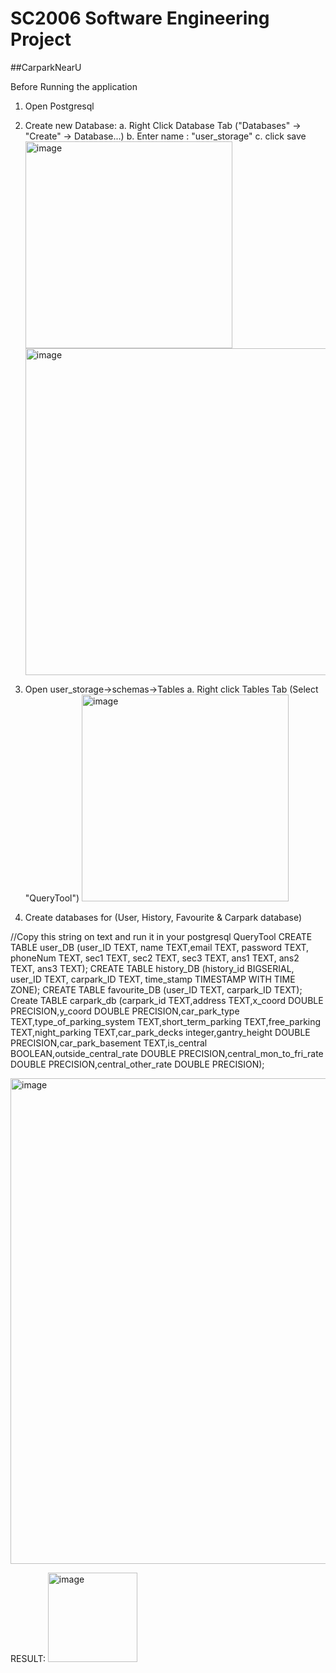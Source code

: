 # SC2006 Software Engineering Project
##CarparkNearU


Before Running the application
1. Open Postgresql

2. Create new Database:
   a. Right Click Database Tab ("Databases" -> "Create" -> Database...)
   b. Enter name : "user_storage"
   c. click save
   <img width="331" alt="image" src="https://github.com/Halogen117/final_car_project/assets/105267690/1f0f4995-2d40-4a96-8da7-4fd1d56a67ff">
   <img width="523" alt="image" src="https://github.com/Halogen117/final_car_project/assets/105267690/937c4c95-0e52-4a1a-886a-149ccfee91c1">

4. Open user_storage->schemas->Tables
   a. Right click Tables Tab (Select "QueryTool")
   <img width="331" alt="image" src="https://github.com/Halogen117/final_car_project/assets/105267690/9dfa2dfb-9e96-4858-a6bb-3601d377ec5c">


6. Create databases for (User, History, Favourite & Carpark database)

//Copy this string on text and run it in your postgresql QueryTool
CREATE TABLE user_DB (user_ID TEXT, name TEXT,email TEXT, password TEXT, phoneNum TEXT, sec1 TEXT, sec2 TEXT, sec3 TEXT, ans1 TEXT, ans2 TEXT, ans3 TEXT);
CREATE TABLE history_DB (history_id BIGSERIAL, user_ID TEXT, carpark_ID TEXT, time_stamp TIMESTAMP WITH TIME ZONE);
CREATE TABLE favourite_DB (user_ID TEXT, carpark_ID TEXT);
Create TABLE carpark_db (carpark_id TEXT,address TEXT,x_coord DOUBLE PRECISION,y_coord DOUBLE PRECISION,car_park_type TEXT,type_of_parking_system TEXT,short_term_parking TEXT,free_parking TEXT,night_parking TEXT,car_park_decks integer,gantry_height DOUBLE PRECISION,car_park_basement TEXT,is_central BOOLEAN,outside_central_rate DOUBLE PRECISION,central_mon_to_fri_rate DOUBLE PRECISION,central_other_rate DOUBLE PRECISION);

<img width="777" alt="image" src="https://github.com/Halogen117/final_car_project/assets/105267690/5d660a2c-2da8-4051-a19e-460d93800d7f">

RESULT:
<img width="143" alt="image" src="https://github.com/Halogen117/final_car_project/assets/105267690/d128596a-7c7a-4ff0-84d1-a49e43a39826">




